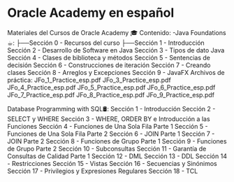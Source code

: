 # Oracle Academy en español
Materiales del Cursos de Oracle Academy 🎓
Contenido:
-Java Foundations☕︎:
├──Sección 0 - Recursos del curso
├──Sección 1 - Introducción
    Sección 2 - Desarrollo de Software en Java
    Sección 3 - Tipos de dato Java
    Sección 4 - Clases de biblioteca y métodos
    Sección 5 - Sentencias de decisión
    Sección 6 - Construcciones de iteración
    Sección 7 - Creando clases
    Sección 8 - Arreglos y Excepciones
    Sección 9 - JavaFX
  Archivos de práctica:
    JFo_1_Practice_esp.pdf
    JFo_3_Practice_esp.pdf
    JFo_4_Practice_esp.pdf
    JFo_5_Practice_esp.pdf
    JFo_6_Practice_esp.pdf
    JFo_7_Practice_esp.pdf
    JFo_8_Practice_esp.pdf
    JFo_9_Practice_esp.pdf

Database Programming with SQL🛢:
Sección 1 - Introducción
Sección 2 - SELECT y WHERE
Sección 3 - WHERE, ORDER BY e Introducción a las Funciones
Sección 4 - Funciones de Una Sola Fila Parte 1
Sección 5 - Funciones de Una Sola Fila Parte 2
Sección 6 - JOIN Parte 1
Sección 7 - JOIN Parte 2
Sección 8 - Funciones de Grupo Parte 1
Sección 9 - Funciones de Grupo Parte 2
Sección 10 - Subconsultas
Sección 11 - Garantía de Consultas de Calidad Parte 1
Sección 12 - DML
Sección 13 - DDL
Sección 14 - Restricciones
Sección 15 - Vistas
Sección 16 - Secuencias y Sinónimos
Sección 17 - Privilegios y Expresiones Regulares
Sección 18 - TCL
